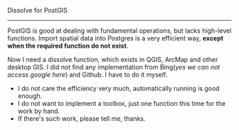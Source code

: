 Dissolve for PostGIS

-----
PostGIS is good at dealing with fundamental operations, but lacks high-level functions. Import spatial data into Postgres is a very efficient way, **except when the required function do not exist**. 

Now I need a dissolve function, which exists in QGIS, ArcMap and other desktop GIS. I did not find any implementation from Bing(*yes we can not access google here*) and Github. I have to do it myself.

+ I do not care the efficiency very much, automatically running is good enough. 
+ I do not want to implement a toolbox, just one function this time for the work by hand.
+ If there's such work, please tell me, thanks.
